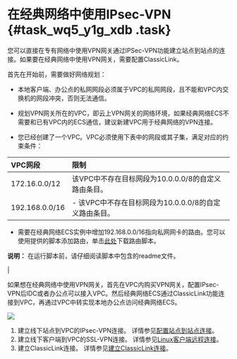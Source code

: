 # 在经典网络中使用IPsec-VPN {#task_wq5_y1g_xdb .task}

您可以直接在专有网络中使用VPN网关通过IPSec-VPN功能建立站点到站点的连接。如果要在经典网络中使用VPN网关，需要配置ClassicLink。

首先在开始前，需要做好网络规划：

-   本地客户端、办公点的私网网段必须属于VPC的私网网段，且不能和VPC内交换机的网段冲突，否则无法通信。

-   规划VPN网关所在的VPC，即云上VPN网关的网络环境，如果经典网络ECS不需要和已有VPC内的ECS通信，建议新建VPC用于经典网络的VPN连接。

-   您已经创建了一个VPC。VPC必须使用下表中的网段或其子集，满足对应的约束条件：

|VPC网段|限制|
|:----|:-|
|172.16.0.0/12|该VPC中不存在目标网段为10.0.0.0/8的自定义路由条目。|
|192.168.0.0/16| -   该VPC中不存在目标网段为10.0.0.0/8的自定义路由条目。

-   需要在经典网络ECS实例中增加192.168.0.0/16指向私网网卡的路由。您可以使用提供的脚本添加路由，单击[此处](http://docs-aliyun.cn-hangzhou.oss.aliyun-inc.com/assets/attach/58095/cn_zh/1502878832385/route192.zip)下载路由脚本。

**说明：** 在运行脚本前，请仔细阅读脚本中包含的readme文件。

 |


如果想在经典网络中使用VPN网关，首先在VPC内购买VPN网关，配置IPsec-VPN后IDC或者办公点可以接入VPC。然后经典网络ECS通过ClassicLink功能连接到VPC，再通过VPC中转实现本地办公点访问经典网络ECS。

![](http://static-aliyun-doc.oss-cn-hangzhou.aliyuncs.com/assets/img/13372/15481770783604_zh-CN.png)

1.   建立线下站点到VPC的IPsec-VPN连接。 详情参见[配置站点到站点连接](../../../../../cn.zh-CN/IPsec-VPN入门/配置站点到站点连接.md#)。
2.   建立线下客户端到VPC的SSL-VPN连接。 详情参见[Linux客户端远程连接](../../../../../cn.zh-CN/SSL-VPN入门/Linux客户端远程连接.md#)。
3.   建立ClassicLink连接。 详情参见[建立ClassicLink连接](../../../../../cn.zh-CN/用户指南/ClassicLink/建立ClassicLink连接.md#)。

